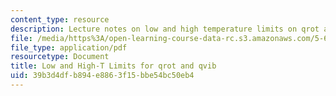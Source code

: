 ```yaml
---
content_type: resource
description: Lecture notes on low and high temperature limits on qrot and qvib.
file: /media/https%3A/open-learning-course-data-rc.s3.amazonaws.com/5-62-physical-chemistry-ii-spring-2008/39b3d4dfb894e8863f15bbe54bc50eb4_14_562ln08.pdf
file_type: application/pdf
resourcetype: Document
title: Low and High-T Limits for qrot and qvib
uid: 39b3d4df-b894-e886-3f15-bbe54bc50eb4
---
```

